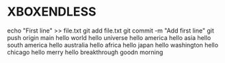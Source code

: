# XBOXENDLESS
echo "First line" >> file.txt
git add file.txt
git commit -m "Add first line"
git push origin main
hello world
hello universe
hello america
hello asia
hello south america
hello australia
hello africa
hello japan
hello washington
hello chicago
hello merry
hello breakthrough
goodn morning
